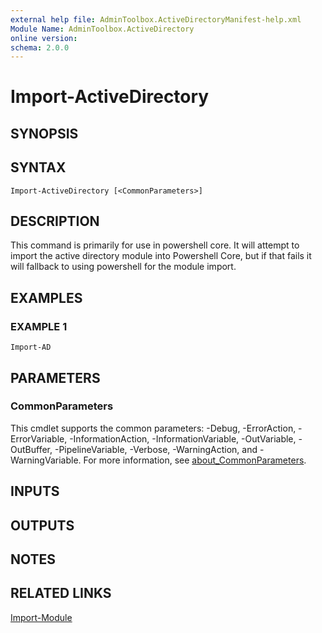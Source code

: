 ```yaml
---
external help file: AdminToolbox.ActiveDirectoryManifest-help.xml
Module Name: AdminToolbox.ActiveDirectory
online version:
schema: 2.0.0
---
```


# Import-ActiveDirectory

## SYNOPSIS

## SYNTAX

```
Import-ActiveDirectory [<CommonParameters>]
```

## DESCRIPTION
This command is primarily for use in powershell core.
It will attempt to import the active directory module into Powershell Core, but if that fails it will fallback to using powershell for the module import.

## EXAMPLES

### EXAMPLE 1
```
Import-AD
```

## PARAMETERS

### CommonParameters
This cmdlet supports the common parameters: -Debug, -ErrorAction, -ErrorVariable, -InformationAction, -InformationVariable, -OutVariable, -OutBuffer, -PipelineVariable, -Verbose, -WarningAction, and -WarningVariable. For more information, see [about_CommonParameters](http://go.microsoft.com/fwlink/?LinkID=113216).

## INPUTS

## OUTPUTS

## NOTES

## RELATED LINKS

[Import-Module]()

